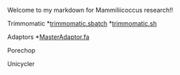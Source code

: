 Welcome to my markdown for Mammiliicoccus research!!

Trimmomatic
*[trimmomatic.sbatch](https://github.com/biol726314/MamiliicoccusResearch/blob/main/Scripts/trimmomatic.sbatch)
*[trimmomatic.sh](https://github.com/biol726314/MamiliicoccusResearch/blob/main/Scripts/trimmomatic.sh)

Adaptors
*[MasterAdaptor.fa](https://github.com/biol726314/MamiliicoccusResearch/blob/main/TrimmomaticAdapters/MasterAdaptor.fa)

Porechop

Unicycler